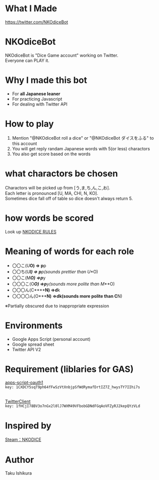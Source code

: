 # What I Made
https://twitter.com/NKOdiceBot

# NKOdiceBot
NKOdiceBot is "Dice Game account" working on Twitter.
<br>Everyone can PLAY it.

# Why I made this bot
* For **all Japanese leaner**
* For practicing Javascript
* For dealing with Twitter API

# How to play
1. Mention "@NKOdiceBot roll a dice" or "@NKOdiceBot ダイスをふる" to this account
2. You will get reply randam Japanese words with 5(or less) charactors 
3. You also get score based on the words

# what charactors be chosen
Charactors will be picked up from [う,ま,ち,ん,こ,お].
<br>Each letter is pronounced [U, MA, CHI, N, KO].
<br>Sometimes dice fall off of table so dice doesn't always return 5.


# how words be scored
Look up [NKODICE RULES](http://ksym.jp/nkodice/rules.html)

# Meaning of words for each role

* 〇〇こ(U**O) => p**p
* 〇〇ち(U***I) => p**p(sounds prettier than U**O)
* 〇〇こ(M***O) =>p***y
* 〇〇〇こ(O****O) =>p***y(sounds more polite than M***O)
* 〇〇〇ん(C******N) =>d**k
* 〇〇〇〇ん(O*******N) =>d**k(sounds more polite than C******N)

※Partially obscured due to inappropriate expression

# Environments
* Google Apps Script (personal account)
* Google spread sheet
* Twitter API V2

# Requirement (liblaries for GAS)
[apps-script-oauth1](https://github.com/googleworkspace/apps-script-oauth1)
<br>```key: 1CXDCY5sqT9ph64fFwSzVtXnbjpSfWdRymafDrtIZ7Z_hwysTY7IIhi7s```

<br>[TwitterClient](https://github.com/belltreeSzk/TwitterClient/blob/master/TwitterClient.gs)
<br>```key: 1fHCjI78BV3o7nGx2l0lJ7WXM49VFbobGDNdFGqAoVFZyRJ2kepQYzVLd```


# Inspired by

[Steam：NKODICE](https://store.steampowered.com/app/1510950/NKODICE/?l=japanese)

# Author
Taku Ishikura

